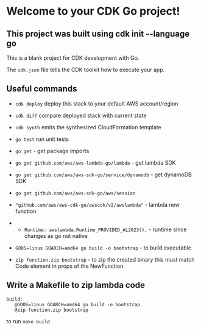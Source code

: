 # Welcome to your CDK Go project!

## This project was built using cdk init --language go

This is a blank project for CDK development with Go.

The `cdk.json` file tells the CDK toolkit how to execute your app.

## Useful commands

 * `cdk deploy`      deploy this stack to your default AWS account/region
 * `cdk diff`        compare deployed stack with current state
 * `cdk synth`       emits the synthesized CloudFormation template
 * `go test`         run unit tests
 
 * `go get` - get package imports

 * `go get github.com/aws/aws-lambda-go/lambda` - get lambda SDK
 * `go get github.com/aws/aws-sdk-go/service/dynamodb` - get dynamoDB SDK
 * `go get github.com/aws/aws-sdk-go/aws/session`

 * `"github.com/aws/aws-cdk-go/awscdk/v2/awslambda"` - lambda new function 

 * - `Runtime: awslambda.Runtime_PROVIDED_AL2023(),` - runtime since changes as go not native 

 * `GOOS=linux GOARCH=amd64 go build -o bootstrap` - to build executable

 * `zip function.zip bootstrap` - to zip the created binary this must match Code element in props of the NewFunction 

 ## Write a Makefile to zip lambda code

 ```
 build:
	@GOOS=linux GOARCH=amd64 go build -o bootstrap
	@zip function.zip bootstrap

```
to run `make build`

 
